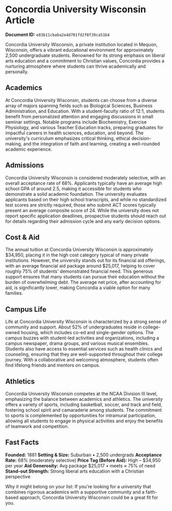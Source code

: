 # Concordia University Wisconsin Article

**Document ID:** `e83b11cbaba2e4d701fd2f8f39ca51b4`

Concordia University Wisconsin, a private institution located in Mequon, Wisconsin, offers a vibrant educational environment for approximately 2,500 undergraduate students. Renowned for its strong emphasis on liberal arts education and a commitment to Christian values, Concordia provides a nurturing atmosphere where students can thrive academically and personally.

## Academics
At Concordia University Wisconsin, students can choose from a diverse array of majors spanning fields such as Biological Sciences, Business Administration, and Education. With a student-faculty ratio of 12:1, students benefit from personalized attention and engaging discussions in small seminar settings. Notable programs include Biochemistry, Exercise Physiology, and various Teacher Education tracks, preparing graduates for impactful careers in health sciences, education, and beyond. The university's curriculum emphasizes critical thinking, ethical decision-making, and the integration of faith and learning, creating a well-rounded academic experience.

## Admissions
Concordia University Wisconsin is considered moderately selective, with an overall acceptance rate of 68%. Applicants typically have an average high school GPA of around 2.5, making it accessible for students who demonstrate a solid academic foundation. The university evaluates applicants based on their high school transcripts, and while no standardized test scores are strictly required, those who submit ACT scores typically present an average composite score of 24. While the university does not report specific application deadlines, prospective students should reach out for details regarding their admission cycle and any early decision options.

## Cost & Aid
The annual tuition at Concordia University Wisconsin is approximately $34,950, placing it in the high cost category typical of many private institutions. However, the university stands out for its financial aid offerings, with an average financial aid package around $25,017, helping to cover roughly 75% of students' demonstrated financial need. This generous support ensures that many students can pursue their education without the burden of overwhelming debt. The average net price, after accounting for aid, is significantly lower, making Concordia a viable option for many families.

## Campus Life
Life at Concordia University Wisconsin is characterized by a strong sense of community and support. About 52% of undergraduates reside in college-owned housing, which includes co-ed and single-gender options. The campus buzzes with student-led activities and organizations, including a campus newspaper, drama groups, and various musical ensembles. Students also have access to essential services such as health clinics and counseling, ensuring that they are well-supported throughout their college journey. With a collaborative and welcoming atmosphere, students often find lifelong friends and mentors on campus.

## Athletics
Concordia University Wisconsin competes at the NCAA Division III level, emphasizing the balance between academics and athletics. The university offers a variety of sports, including basketball, soccer, and track and field, fostering school spirit and camaraderie among students. The commitment to sports is complemented by opportunities for intramural participation, allowing all students to engage in physical activities and enjoy the benefits of teamwork and competition.

## Fast Facts
**Founded:** 1881
**Setting & Size:** Suburban • 2,500 undergrads
**Acceptance Rate:** 68% (moderately selective)
**Price Tag (Before Aid):** High – $34,950 per year
**Aid Generosity:** Avg package $25,017 • meets ≈ 75% of need
**Stand-out Strength:** Strong liberal arts education with a Christian perspective

Why it might belong on your list: If you're looking for a university that combines rigorous academics with a supportive community and a faith-based approach, Concordia University Wisconsin could be a great fit for you.
